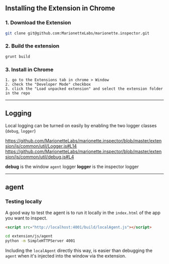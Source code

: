 ## Installing the Extension in Chrome

### 1. Download the Extension
```bash
git clone git@github.com:MarionetteLabs/marionette.inspector.git
```

### 2. Build the extension

```bash
grunt build
```


### 3. Install in Chrome
```
1. go to the Extensions tab in chrome > Window
2. check the "Developer Mode" checkbox
3. click the "Load unpacked extension" and select the extension folder in the repo
```

---

## Logging

Local logging can be turned on easily by enabling the two logger classes (`debug`, `logger`)

https://github.com/MarionetteLabs/marionette.inspector/blob/master/extension/js/common/util/Logger.js#L14
https://github.com/MarionetteLabs/marionette.inspector/blob/master/extension/js/common/util/debug.js#L4

**debug** is the window `agent` logger
**logger** is the inspector logger


---

## agent

### Testing locally

A good way to test the agent is to run it locally in the `index.html` of the
app you want to inspect.

```html
<script src="http://localhost:4001/build/localAgent.js"></script>
````

```bash
cd extension/js/agent
python -m SimpleHTTPServer 4001
```

Including the `localAgent` directly this way, is easier than
debugging the `agent` when it's injected into the window via the extension.
